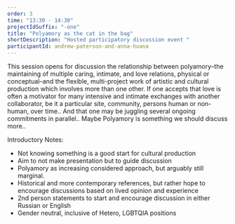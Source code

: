 ```yaml
---
order: 3
time: "13:30 - 14:30"
projectIdSuffix: "-one"
title: "Polyamory as the cat in the bag"
shortDescription: "Hosted participatory discussion event "
participantId: andrew-paterson-and-anna-huana
---
```


This session opens for discussion the relationship between polyamory–the maintaining of multiple caring, intimate, and love relations, physical or conceptual–and the flexible, multi-project work of artistic and cultural production which involves more than one other. If one accepts that love is often a motivator for many intensive and intimate exchanges with another collaborator, be it a particular site, community, persons human or non-human, over time.. And that one may be juggling several ongoing commitments in parallel.. Maybe Polyamory is something we should discuss more..

Introductory Notes:  
* Not knowing something is a good start for cultural production
* Aim to not make presentation but to guide discussion  
* Polyamory as increasing considered approach, but arguably still marginal.  
* Historical and more contemporary references, but rather hope to encourage discussions based on lived opinion and experience  
* 2nd person statements to start and encourage discussion in either Russian or English  
* Gender neutral, inclusive of Hetero, LGBTQIA positions
